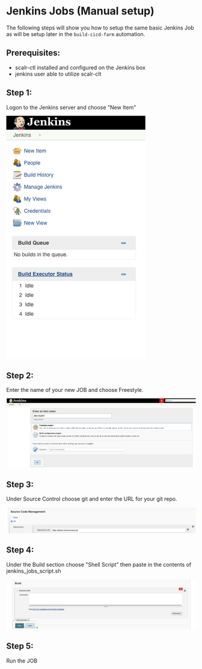 # Jenkins Jobs (Manual setup)
The following steps will show you how to setup the same basic Jenkins Job as will be setup later in the `build-cicd-farm` automation.

## Prerequisites:
- scalr-ctl installed and configured on the Jenkins box  
- jenkins user able to utilize scalr-clt  

## Step 1:
Logon to the Jenkins server and choose "New Item"  

![Image description](https://github.com/scalr-tutorials/ci-cd-training/blob/master/Day2/Jenkins-manual-setup/images/newitem.png)  

## Step 2:  
Enter the name of your new JOB and choose Freestyle.  

![Image description](https://github.com/scalr-tutorials/ci-cd-training/blob/master/Day2/Jenkins-manual-setup/images/newjob.png)

## Step 3:  
Under Source Control choose git and enter the URL for your git repo.  

![Image description](https://github.com/scalr-tutorials/ci-cd-training/blob/master/Day2/Jenkins-manual-setup/images/gitsetup.png)

## Step 4:
Under the Build section choose "Shell Script" then paste in the contents of jenkins_jobs_script.sh  

![Image description](https://github.com/scalr-tutorials/ci-cd-training/blob/master/Day2/Jenkins-manual-setup/images/build_script.png)

## Step 5:
Run the JOB
